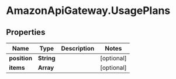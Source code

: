# AmazonApiGateway.UsagePlans

## Properties

Name | Type | Description | Notes
------------ | ------------- | ------------- | -------------
**position** | **String** |  | [optional] 
**items** | **Array** |  | [optional] 


